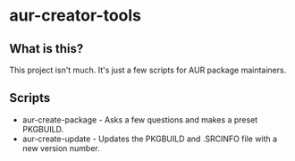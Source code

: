 # aur-creator-tools

## What is this?

This project isn't much. It's just a few scripts for AUR package maintainers.

## Scripts

 - aur-create-package - Asks a few questions and makes a preset PKGBUILD.
 - aur-create-update  - Updates the PKGBUILD and .SRCINFO file with a new version number.
